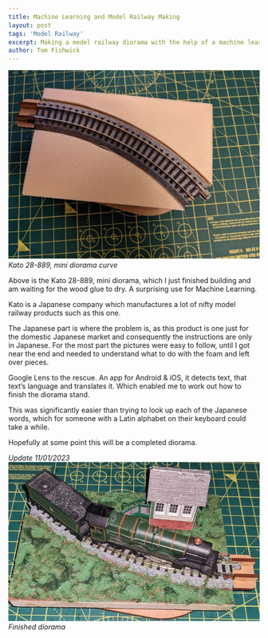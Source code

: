```yaml
---
title: Machine Learning and Model Railway Making
layout: post
tags: 'Model Railway'
excerpt: Making a model railway diorama with the help of a machine learning translation model
author: Tom Fishwick
---
```


![Kato 28-889, mini diorama curve](/assets/images/kato-28-889.JPG)
_Kato 28-889, mini diorama curve_

Above is the Kato 28-889, mini diorama, which I just finished building and am waiting for the wood glue to dry. A surprising use for Machine Learning.

Kato is a Japanese company which manufactures a lot of nifty model railway products such as this one.

The Japanese part is where the problem is, as this product is one just for the domestic Japanese market and consequently the instructions are only in Japanese. For the most part the pictures were easy to follow, until I got near the end and needed to understand what to do with the foam and left over pieces.

Google Lens to the rescue. An app for Android & iOS, it detects text, that text’s language and translates it. Which enabled me to work out how to finish the diorama stand.

This was significantly easier than trying to look up each of the Japanese words, which for someone with a Latin alphabet on their keyboard could take a while.

Hopefully at some point this will be a completed diorama.

<em>Update <time datetime="2023-01-11">11/01/2023</time></em>
![Finished diorama](/assets/images/kato-28-889-finished.jpg)
_Finished diorama_
